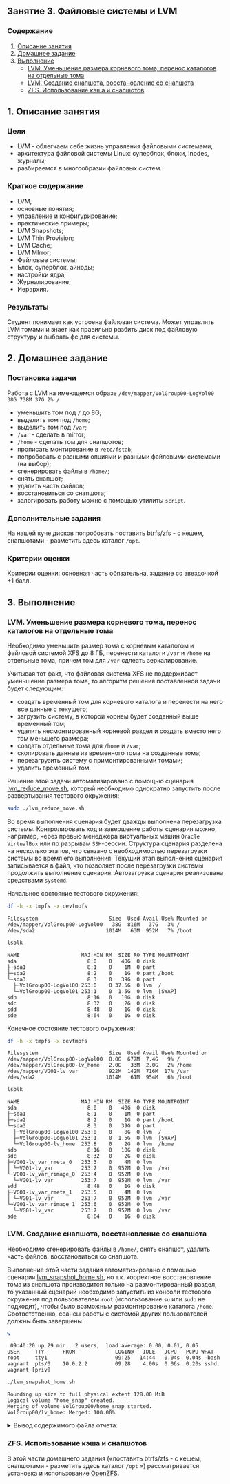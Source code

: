 ## Занятие 3. Файловые системы и LVM

### Содержание
1. [Описание занятия](#description)  
2. [Домашнее задание](#homework)  
3. [Выполнение](#exec)  
    - [LVM. Уменьшение размера корневого тома, перенос каталогов на отдельные тома](#reduce)  
    - [LVM. Создание снапшота, восстановление со снапшота](#snap)  
    - [ZFS. Использование кэша и снапшотов](#zfs)  

## 1. Описание занятия <a name="description"></a>
### Цели
- LVM - облегчаем себе жизнь управления файловыми системами;  
- архитектура файловой системы Linux: суперблок, блоки, inodes, журналы;  
- разбираемся в многообразии файловых систем.

### Краткое содержание  
- LVM;  
- основные понятия;  
- управление и конфигурирование;  
- практические примеры;  
- LVM Snapshots;  
- LVM Thin Provision;  
- LVM Cache;  
- LVM MIrror;  
- Файловые системы;  
- Блок, суперблок, айноды;  
- настройки ядра;  
- Журналирование;  
- Иерархия.

### Результаты  
Студент понимает как устроена файловая система. Может управлять LVM томами и знает как правильно разбить диск под файловую структуру и выбрать фс для системы.  

## 2. Домашнее задание  <a name="homework"></a>
### Постановка задачи  
Работа с LVM на имеющемся образе `/dev/mapper/VolGroup00-LogVol00 38G 738M 37G 2% /`
- уменьшить том под `/` до 8G;  
- выделить том под `/home`;  
- выделить том под `/var`;  
- `/var` - сделать в mirror;  
- `/home` - сделать том для снапшотов;  
- прописать монтирование в `/etc/fstab`;  
- попробовать с разными опциями и разными файловыми системами (на выбор);  
- сгенерировать файлы в `/home/`;  
- снять снапшот;  
- удалить часть файлов;  
- восстановиться со снапшота;  
- залогировать работу можно с помощью утилиты `script`.

### Дополнительные задания  
На нашей куче дисков попробовать поставить btrfs/zfs - с кешем, снапшотами - разметить здесь каталог `/opt`.

### Критерии оценки  
Критерии оценки: основная часть обязательна, задание со звездочкой +1 балл.

## 3. Выполнение <a name="exec"></a>  
### LVM. Уменьшение размера корневого тома, перенос каталогов на отдельные тома <a name="reduce"></a>  
Необходимо уменьшить размер тома с корневым каталогом и файловой системой XFS до 8 ГБ, перенести каталоги `/var` и `/home` на отдельные тома, причем том для `/var` сдлеать зеркалирование.  

Учитывая тот факт, что файловая система XFS не поддерживает уменьшение размера тома, то алгоритм решения поставленной задачи будет следующим:  
- создать временный том для корневого каталога и перенести на него все данные с текущего;  
- загрузить систему, в которой корнем будет созданный выше временный том;  
- удалить несмонтированный корневой раздел и создать вместо него том меньшего размера;  
- создать отдельные тома для `/home` и `/var`;  
- скопировать данные из временного тома на созданные тома;  
- перезагрузить систему с примонтированными томами;  
- удалить временный том.  

Решение этой задачи автоматизировано с помощью сценария [lvm_reduce_move.sh](https://github.com/che-a/OTUS_LinuxAdministrator/blob/master/lesson_03/lvm_reduce_move.sh), который необходимо однократно запустить после развертывания тестового окружения:
```bash
sudo ./lvm_reduce_move.sh
```
Во время выполнения сценария будет дважды выполнена перезагрузка системы. Контролировать ход и завершение работы сценария можно, например, через превью менеджера виртуальных машин `Oracle VirtualBox` или по разрывам `SSH`-сессии. Структура сценария разделена на несколько этапов, что связано с необходимостью перезагрузки системы во время его выполнения. Текущий этап выполнения сценария записывается в файл, что позволяет после перезагрузки системы продолжить выполнение сценария. Автозагрузка сценария реализована средствами `systemd`.  

Начальное состояние тестового окружения:
```bash
df -h -x tmpfs -x devtmpfs
```
```console
Filesystem                       Size  Used Avail Use% Mounted on
/dev/mapper/VolGroup00-LogVol00   38G  816M   37G   3% /
/dev/sda2                       1014M   63M  952M   7% /boot
```
```bash
lsblk
```
```console
NAME                    MAJ:MIN RM  SIZE RO TYPE MOUNTPOINT
sda                       8:0    0   40G  0 disk 
├─sda1                    8:1    0    1M  0 part 
├─sda2                    8:2    0    1G  0 part /boot
└─sda3                    8:3    0   39G  0 part 
  ├─VolGroup00-LogVol00 253:0    0 37.5G  0 lvm  /
  └─VolGroup00-LogVol01 253:1    0  1.5G  0 lvm  [SWAP]
sdb                       8:16   0   10G  0 disk 
sdc                       8:32   0    2G  0 disk 
sdd                       8:48   0    1G  0 disk 
sde                       8:64   0    1G  0 disk 
```

Конечное состояние тестового окружения:
```bash
df -h -x tmpfs -x devtmpfs
```
```console
Filesystem                       Size  Used Avail Use% Mounted on
/dev/mapper/VolGroup00-LogVol00  8.0G  677M  7.4G   9% /
/dev/mapper/VolGroup00-lv_home   2.0G   33M  2.0G   2% /home
/dev/mapper/VG01-lv_var          922M  142M  716M  17% /var
/dev/sda2                       1014M   61M  954M   6% /boot
```
```bash
lsblk
```
```console
NAME                    MAJ:MIN RM  SIZE RO TYPE MOUNTPOINT
sda                       8:0    0   40G  0 disk 
├─sda1                    8:1    0    1M  0 part 
├─sda2                    8:2    0    1G  0 part /boot
└─sda3                    8:3    0   39G  0 part 
  ├─VolGroup00-LogVol00 253:0    0    8G  0 lvm  /
  ├─VolGroup00-LogVol01 253:1    0  1.5G  0 lvm  [SWAP]
  └─VolGroup00-lv_home  253:8    0    2G  0 lvm  /home
sdb                       8:16   0   10G  0 disk 
sdc                       8:32   0    2G  0 disk 
├─VG01-lv_var_rmeta_0   253:3    0    4M  0 lvm  
│ └─VG01-lv_var         253:7    0  952M  0 lvm  /var
└─VG01-lv_var_rimage_0  253:4    0  952M  0 lvm  
  └─VG01-lv_var         253:7    0  952M  0 lvm  /var
sdd                       8:48   0    1G  0 disk 
├─VG01-lv_var_rmeta_1   253:5    0    4M  0 lvm  
│ └─VG01-lv_var         253:7    0  952M  0 lvm  /var
└─VG01-lv_var_rimage_1  253:6    0  952M  0 lvm  
  └─VG01-lv_var         253:7    0  952M  0 lvm  /var
sde                       8:64   0    1G  0 disk 
```

### LVM. Создание снапшота, восстановление со снапшота <a name="snap"></a>  
Необходимо сгенерировать файлы в `/home/`, снять снапшот, удалить часть файлов, восстановиться со снапшота.  

Выполнение этой части задания автоматизировано с помощью сценария [lvm_snapshot_home.sh](https://github.com/che-a/OTUS_LinuxAdministrator/blob/master/lesson_03/lvm_snapshot_home.sh), но т.к. корректное восстановление тома из снапшота производится только на размонтированный раздел, то указанный сценарий необходимо запустить из консоли тестового окружения под пользователем `root` (использование `su` или `sudo` не подходит), чтобы было возможным размонтирование каталога `/home`. Соответственно, сеансы работы с системой других пользователей должны быть завершены.  
```bash
w
```
```console
 09:40:20 up 29 min,  2 users,  load average: 0.00, 0.01, 0.05
USER     TTY      FROM             LOGIN@   IDLE   JCPU   PCPU WHAT
root     tty1                      09:25   14:44   0.04s  0.04s -bash
vagrant  pts/0    10.0.2.2         09:28    4.00s  0.06s  0.20s sshd: vagrant [priv] 
```
```bash
./lvm_snapshot_home.sh
```
```console
Rounding up size to full physical extent 128.00 MiB
Logical volume "home_snap" created.
Merging of volume VolGroup00/home_snap started.
VolGroup00/lv_home: Merged: 100.00%
```

<details>
   <summary>Вывод содержимого файла отчета:</summary>

```bash
cat report.log
```
```console
********************************************************************************
**** Исходное состояние::
********************************************************************************
==== lsblk ====
NAME                    MAJ:MIN RM  SIZE RO TYPE MOUNTPOINT
sda                       8:0    0   40G  0 disk 
├─sda1                    8:1    0    1M  0 part 
├─sda2                    8:2    0    1G  0 part /boot
└─sda3                    8:3    0   39G  0 part 
  ├─VolGroup00-LogVol00 253:0    0    8G  0 lvm  /
  ├─VolGroup00-LogVol01 253:1    0  1.5G  0 lvm  [SWAP]
  └─VolGroup00-lv_home  253:2    0    2G  0 lvm  /home
sdb                       8:16   0   10G  0 disk 
sdc                       8:32   0    2G  0 disk 
├─VG01-lv_var_rmeta_0   253:3    0    4M  0 lvm  
│ └─VG01-lv_var         253:7    0  952M  0 lvm  /var
└─VG01-lv_var_rimage_0  253:4    0  952M  0 lvm  
  └─VG01-lv_var         253:7    0  952M  0 lvm  /var
sdd                       8:48   0    1G  0 disk 
├─VG01-lv_var_rmeta_1   253:5    0    4M  0 lvm  
│ └─VG01-lv_var         253:7    0  952M  0 lvm  /var
└─VG01-lv_var_rimage_1  253:6    0  952M  0 lvm  
  └─VG01-lv_var         253:7    0  952M  0 lvm  /var
sde                       8:64   0    1G  0 disk 
==== lvs -v ====
  LV       VG         #Seg Attr       LSize   Maj Min KMaj KMin Pool Origin Data%  Meta%  Move Cpy%Sync Log Convert LV UUID                                LProfile
  lv_var   VG01          1 rwi-aor--- 952.00m  -1  -1  253    7                                100.00               hcVQrX-4voe-if6k-jW8V-PZO9-pW62-FeHWMF         
  LogVol00 VolGroup00    1 -wi-ao----   8.00g  -1  -1  253    0                                                     yVRfXr-YQoA-x4m8-kRwR-NdvF-O2ZZ-ylw5Lv         
  LogVol01 VolGroup00    1 -wi-ao----   1.50g  -1  -1  253    1                                                     IAjIC6-ScnM-tvH6-7BTy-TN31-hd82-bgDSzd         
  lv_home  VolGroup00    1 -wi-ao----   2.00g  -1  -1  253    2                                                     j4lARa-6US5-9huS-Exdr-DT0y-R298-DZjIqM         
==== ls -al /home ====
total 0
drwxr-xr-x.  3 root    root     21 Sep  5 09:10 .
drwxr-xr-x. 18 root    root    239 Sep  5 09:10 ..
drwx------.  3 vagrant vagrant 152 Sep  5 09:24 vagrant
********************************************************************************
**** Создание тестовых файлов::
********************************************************************************
==== lsblk ====
NAME                    MAJ:MIN RM  SIZE RO TYPE MOUNTPOINT
sda                       8:0    0   40G  0 disk 
├─sda1                    8:1    0    1M  0 part 
├─sda2                    8:2    0    1G  0 part /boot
└─sda3                    8:3    0   39G  0 part 
  ├─VolGroup00-LogVol00 253:0    0    8G  0 lvm  /
  ├─VolGroup00-LogVol01 253:1    0  1.5G  0 lvm  [SWAP]
  └─VolGroup00-lv_home  253:2    0    2G  0 lvm  /home
sdb                       8:16   0   10G  0 disk 
sdc                       8:32   0    2G  0 disk 
├─VG01-lv_var_rmeta_0   253:3    0    4M  0 lvm  
│ └─VG01-lv_var         253:7    0  952M  0 lvm  /var
└─VG01-lv_var_rimage_0  253:4    0  952M  0 lvm  
  └─VG01-lv_var         253:7    0  952M  0 lvm  /var
sdd                       8:48   0    1G  0 disk 
├─VG01-lv_var_rmeta_1   253:5    0    4M  0 lvm  
│ └─VG01-lv_var         253:7    0  952M  0 lvm  /var
└─VG01-lv_var_rimage_1  253:6    0  952M  0 lvm  
  └─VG01-lv_var         253:7    0  952M  0 lvm  /var
sde                       8:64   0    1G  0 disk 
==== lvs -v ====
  LV       VG         #Seg Attr       LSize   Maj Min KMaj KMin Pool Origin Data%  Meta%  Move Cpy%Sync Log Convert LV UUID                                LProfile
  lv_var   VG01          1 rwi-aor--- 952.00m  -1  -1  253    7                                100.00               hcVQrX-4voe-if6k-jW8V-PZO9-pW62-FeHWMF         
  LogVol00 VolGroup00    1 -wi-ao----   8.00g  -1  -1  253    0                                                     yVRfXr-YQoA-x4m8-kRwR-NdvF-O2ZZ-ylw5Lv         
  LogVol01 VolGroup00    1 -wi-ao----   1.50g  -1  -1  253    1                                                     IAjIC6-ScnM-tvH6-7BTy-TN31-hd82-bgDSzd         
  lv_home  VolGroup00    1 -wi-ao----   2.00g  -1  -1  253    2                                                     j4lARa-6US5-9huS-Exdr-DT0y-R298-DZjIqM         
==== ls -al /home ====
total 80
drwxr-xr-x.  3 root    root    292 Sep  5 09:25 .
drwxr-xr-x. 18 root    root    239 Sep  5 09:10 ..
-rw-r--r--.  1 root    root     37 Sep  5 09:25 file1
-rw-r--r--.  1 root    root     37 Sep  5 09:25 file10
-rw-r--r--.  1 root    root     37 Sep  5 09:25 file11
-rw-r--r--.  1 root    root     37 Sep  5 09:25 file12
-rw-r--r--.  1 root    root     37 Sep  5 09:25 file13
-rw-r--r--.  1 root    root     37 Sep  5 09:25 file14
-rw-r--r--.  1 root    root     37 Sep  5 09:25 file15
-rw-r--r--.  1 root    root     37 Sep  5 09:25 file16
-rw-r--r--.  1 root    root     37 Sep  5 09:25 file17
-rw-r--r--.  1 root    root     37 Sep  5 09:25 file18
-rw-r--r--.  1 root    root     37 Sep  5 09:25 file19
-rw-r--r--.  1 root    root     37 Sep  5 09:25 file2
-rw-r--r--.  1 root    root     37 Sep  5 09:25 file20
-rw-r--r--.  1 root    root     37 Sep  5 09:25 file3
-rw-r--r--.  1 root    root     37 Sep  5 09:25 file4
-rw-r--r--.  1 root    root     37 Sep  5 09:25 file5
-rw-r--r--.  1 root    root     37 Sep  5 09:25 file6
-rw-r--r--.  1 root    root     37 Sep  5 09:25 file7
-rw-r--r--.  1 root    root     37 Sep  5 09:25 file8
-rw-r--r--.  1 root    root     37 Sep  5 09:25 file9
drwx------.  3 vagrant vagrant 152 Sep  5 09:24 vagrant
********************************************************************************
**** После создания снапшота::
********************************************************************************
==== lsblk ====
NAME                         MAJ:MIN RM  SIZE RO TYPE MOUNTPOINT
sda                            8:0    0   40G  0 disk 
├─sda1                         8:1    0    1M  0 part 
├─sda2                         8:2    0    1G  0 part /boot
└─sda3                         8:3    0   39G  0 part 
  ├─VolGroup00-LogVol00      253:0    0    8G  0 lvm  /
  ├─VolGroup00-LogVol01      253:1    0  1.5G  0 lvm  [SWAP]
  ├─VolGroup00-lv_home-real  253:8    0    2G  0 lvm  
  │ ├─VolGroup00-lv_home     253:2    0    2G  0 lvm  /home
  │ └─VolGroup00-home_snap   253:10   0    2G  0 lvm  
  └─VolGroup00-home_snap-cow 253:9    0  128M  0 lvm  
    └─VolGroup00-home_snap   253:10   0    2G  0 lvm  
sdb                            8:16   0   10G  0 disk 
sdc                            8:32   0    2G  0 disk 
├─VG01-lv_var_rmeta_0        253:3    0    4M  0 lvm  
│ └─VG01-lv_var              253:7    0  952M  0 lvm  /var
└─VG01-lv_var_rimage_0       253:4    0  952M  0 lvm  
  └─VG01-lv_var              253:7    0  952M  0 lvm  /var
sdd                            8:48   0    1G  0 disk 
├─VG01-lv_var_rmeta_1        253:5    0    4M  0 lvm  
│ └─VG01-lv_var              253:7    0  952M  0 lvm  /var
└─VG01-lv_var_rimage_1       253:6    0  952M  0 lvm  
  └─VG01-lv_var              253:7    0  952M  0 lvm  /var
sde                            8:64   0    1G  0 disk 
==== lvs -v ====
  LV        VG         #Seg Attr       LSize   Maj Min KMaj KMin Pool Origin  Data%  Meta%  Move Cpy%Sync Log Convert LV UUID                                LProfile
  lv_var    VG01          1 rwi-aor--- 952.00m  -1  -1  253    7                                 100.00               hcVQrX-4voe-if6k-jW8V-PZO9-pW62-FeHWMF         
  LogVol00  VolGroup00    1 -wi-ao----   8.00g  -1  -1  253    0                                                      yVRfXr-YQoA-x4m8-kRwR-NdvF-O2ZZ-ylw5Lv         
  LogVol01  VolGroup00    1 -wi-ao----   1.50g  -1  -1  253    1                                                      IAjIC6-ScnM-tvH6-7BTy-TN31-hd82-bgDSzd         
  home_snap VolGroup00    1 swi-a-s--- 128.00m  -1  -1  253   10      lv_home 0.00                                    faynnc-JyTu-p1cb-Bcku-QH0v-SrBh-79beKN         
  lv_home   VolGroup00    1 owi-aos---   2.00g  -1  -1  253    2                                                      j4lARa-6US5-9huS-Exdr-DT0y-R298-DZjIqM         
==== ls -al /home ====
total 80
drwxr-xr-x.  3 root    root    292 Sep  5 09:25 .
drwxr-xr-x. 18 root    root    239 Sep  5 09:10 ..
-rw-r--r--.  1 root    root     37 Sep  5 09:25 file1
-rw-r--r--.  1 root    root     37 Sep  5 09:25 file10
-rw-r--r--.  1 root    root     37 Sep  5 09:25 file11
-rw-r--r--.  1 root    root     37 Sep  5 09:25 file12
-rw-r--r--.  1 root    root     37 Sep  5 09:25 file13
-rw-r--r--.  1 root    root     37 Sep  5 09:25 file14
-rw-r--r--.  1 root    root     37 Sep  5 09:25 file15
-rw-r--r--.  1 root    root     37 Sep  5 09:25 file16
-rw-r--r--.  1 root    root     37 Sep  5 09:25 file17
-rw-r--r--.  1 root    root     37 Sep  5 09:25 file18
-rw-r--r--.  1 root    root     37 Sep  5 09:25 file19
-rw-r--r--.  1 root    root     37 Sep  5 09:25 file2
-rw-r--r--.  1 root    root     37 Sep  5 09:25 file20
-rw-r--r--.  1 root    root     37 Sep  5 09:25 file3
-rw-r--r--.  1 root    root     37 Sep  5 09:25 file4
-rw-r--r--.  1 root    root     37 Sep  5 09:25 file5
-rw-r--r--.  1 root    root     37 Sep  5 09:25 file6
-rw-r--r--.  1 root    root     37 Sep  5 09:25 file7
-rw-r--r--.  1 root    root     37 Sep  5 09:25 file8
-rw-r--r--.  1 root    root     37 Sep  5 09:25 file9
drwx------.  3 vagrant vagrant 152 Sep  5 09:24 vagrant
********************************************************************************
**** Удаление части тестовых файлов::
********************************************************************************
==== lsblk ====
NAME                         MAJ:MIN RM  SIZE RO TYPE MOUNTPOINT
sda                            8:0    0   40G  0 disk 
├─sda1                         8:1    0    1M  0 part 
├─sda2                         8:2    0    1G  0 part /boot
└─sda3                         8:3    0   39G  0 part 
  ├─VolGroup00-LogVol00      253:0    0    8G  0 lvm  /
  ├─VolGroup00-LogVol01      253:1    0  1.5G  0 lvm  [SWAP]
  ├─VolGroup00-lv_home-real  253:8    0    2G  0 lvm  
  │ ├─VolGroup00-lv_home     253:2    0    2G  0 lvm  /home
  │ └─VolGroup00-home_snap   253:10   0    2G  0 lvm  
  └─VolGroup00-home_snap-cow 253:9    0  128M  0 lvm  
    └─VolGroup00-home_snap   253:10   0    2G  0 lvm  
sdb                            8:16   0   10G  0 disk 
sdc                            8:32   0    2G  0 disk 
├─VG01-lv_var_rmeta_0        253:3    0    4M  0 lvm  
│ └─VG01-lv_var              253:7    0  952M  0 lvm  /var
└─VG01-lv_var_rimage_0       253:4    0  952M  0 lvm  
  └─VG01-lv_var              253:7    0  952M  0 lvm  /var
sdd                            8:48   0    1G  0 disk 
├─VG01-lv_var_rmeta_1        253:5    0    4M  0 lvm  
│ └─VG01-lv_var              253:7    0  952M  0 lvm  /var
└─VG01-lv_var_rimage_1       253:6    0  952M  0 lvm  
  └─VG01-lv_var              253:7    0  952M  0 lvm  /var
sde                            8:64   0    1G  0 disk 
==== lvs -v ====
  LV        VG         #Seg Attr       LSize   Maj Min KMaj KMin Pool Origin  Data%  Meta%  Move Cpy%Sync Log Convert LV UUID                                LProfile
  lv_var    VG01          1 rwi-aor--- 952.00m  -1  -1  253    7                                 100.00               hcVQrX-4voe-if6k-jW8V-PZO9-pW62-FeHWMF         
  LogVol00  VolGroup00    1 -wi-ao----   8.00g  -1  -1  253    0                                                      yVRfXr-YQoA-x4m8-kRwR-NdvF-O2ZZ-ylw5Lv         
  LogVol01  VolGroup00    1 -wi-ao----   1.50g  -1  -1  253    1                                                      IAjIC6-ScnM-tvH6-7BTy-TN31-hd82-bgDSzd         
  home_snap VolGroup00    1 swi-a-s--- 128.00m  -1  -1  253   10      lv_home 0.00                                    faynnc-JyTu-p1cb-Bcku-QH0v-SrBh-79beKN         
  lv_home   VolGroup00    1 owi-aos---   2.00g  -1  -1  253    2                                                      j4lARa-6US5-9huS-Exdr-DT0y-R298-DZjIqM         
==== ls -al /home ====
total 40
drwxr-xr-x.  3 root    root    152 Sep  5 09:25 .
drwxr-xr-x. 18 root    root    239 Sep  5 09:10 ..
-rw-r--r--.  1 root    root     37 Sep  5 09:25 file1
-rw-r--r--.  1 root    root     37 Sep  5 09:25 file10
-rw-r--r--.  1 root    root     37 Sep  5 09:25 file2
-rw-r--r--.  1 root    root     37 Sep  5 09:25 file3
-rw-r--r--.  1 root    root     37 Sep  5 09:25 file4
-rw-r--r--.  1 root    root     37 Sep  5 09:25 file5
-rw-r--r--.  1 root    root     37 Sep  5 09:25 file6
-rw-r--r--.  1 root    root     37 Sep  5 09:25 file7
-rw-r--r--.  1 root    root     37 Sep  5 09:25 file8
-rw-r--r--.  1 root    root     37 Sep  5 09:25 file9
drwx------.  3 vagrant vagrant 152 Sep  5 09:24 vagrant
********************************************************************************
**** После восстановления из снапшота::
********************************************************************************
==== lsblk ====
NAME                    MAJ:MIN RM  SIZE RO TYPE MOUNTPOINT
sda                       8:0    0   40G  0 disk 
├─sda1                    8:1    0    1M  0 part 
├─sda2                    8:2    0    1G  0 part /boot
└─sda3                    8:3    0   39G  0 part 
  ├─VolGroup00-LogVol00 253:0    0    8G  0 lvm  /
  ├─VolGroup00-LogVol01 253:1    0  1.5G  0 lvm  [SWAP]
  └─VolGroup00-lv_home  253:2    0    2G  0 lvm  /home
sdb                       8:16   0   10G  0 disk 
sdc                       8:32   0    2G  0 disk 
├─VG01-lv_var_rmeta_0   253:3    0    4M  0 lvm  
│ └─VG01-lv_var         253:7    0  952M  0 lvm  /var
└─VG01-lv_var_rimage_0  253:4    0  952M  0 lvm  
  └─VG01-lv_var         253:7    0  952M  0 lvm  /var
sdd                       8:48   0    1G  0 disk 
├─VG01-lv_var_rmeta_1   253:5    0    4M  0 lvm  
│ └─VG01-lv_var         253:7    0  952M  0 lvm  /var
└─VG01-lv_var_rimage_1  253:6    0  952M  0 lvm  
  └─VG01-lv_var         253:7    0  952M  0 lvm  /var
sde                       8:64   0    1G  0 disk 
==== lvs -v ====
  LV       VG         #Seg Attr       LSize   Maj Min KMaj KMin Pool Origin Data%  Meta%  Move Cpy%Sync Log Convert LV UUID                                LProfile
  lv_var   VG01          1 rwi-aor--- 952.00m  -1  -1  253    7                                100.00               hcVQrX-4voe-if6k-jW8V-PZO9-pW62-FeHWMF         
  LogVol00 VolGroup00    1 -wi-ao----   8.00g  -1  -1  253    0                                                     yVRfXr-YQoA-x4m8-kRwR-NdvF-O2ZZ-ylw5Lv         
  LogVol01 VolGroup00    1 -wi-ao----   1.50g  -1  -1  253    1                                                     IAjIC6-ScnM-tvH6-7BTy-TN31-hd82-bgDSzd         
  lv_home  VolGroup00    1 -wi-ao----   2.00g  -1  -1  253    2                                                     j4lARa-6US5-9huS-Exdr-DT0y-R298-DZjIqM         
==== ls -al /home ====
total 80
drwxr-xr-x.  3 root    root    292 Sep  5 09:25 .
drwxr-xr-x. 18 root    root    239 Sep  5 09:10 ..
-rw-r--r--.  1 root    root     37 Sep  5 09:25 file1
-rw-r--r--.  1 root    root     37 Sep  5 09:25 file10
-rw-r--r--.  1 root    root     37 Sep  5 09:25 file11
-rw-r--r--.  1 root    root     37 Sep  5 09:25 file12
-rw-r--r--.  1 root    root     37 Sep  5 09:25 file13
-rw-r--r--.  1 root    root     37 Sep  5 09:25 file14
-rw-r--r--.  1 root    root     37 Sep  5 09:25 file15
-rw-r--r--.  1 root    root     37 Sep  5 09:25 file16
-rw-r--r--.  1 root    root     37 Sep  5 09:25 file17
-rw-r--r--.  1 root    root     37 Sep  5 09:25 file18
-rw-r--r--.  1 root    root     37 Sep  5 09:25 file19
-rw-r--r--.  1 root    root     37 Sep  5 09:25 file2
-rw-r--r--.  1 root    root     37 Sep  5 09:25 file20
-rw-r--r--.  1 root    root     37 Sep  5 09:25 file3
-rw-r--r--.  1 root    root     37 Sep  5 09:25 file4
-rw-r--r--.  1 root    root     37 Sep  5 09:25 file5
-rw-r--r--.  1 root    root     37 Sep  5 09:25 file6
-rw-r--r--.  1 root    root     37 Sep  5 09:25 file7
-rw-r--r--.  1 root    root     37 Sep  5 09:25 file8
-rw-r--r--.  1 root    root     37 Sep  5 09:25 file9
drwx------.  3 vagrant vagrant 152 Sep  5 09:24 vagrant
```
</details>

### ZFS. Использование кэша и снапшотов <a name="zfs"></a>  
В этой части домашнего задания (&laquo;поставить btrfs/zfs - с кешем, снапшотами - разметить здесь каталог `/opt` &raquo;) рассматривается установка и использование [OpenZFS](http://open-zfs.org/wiki/Main_Page).
